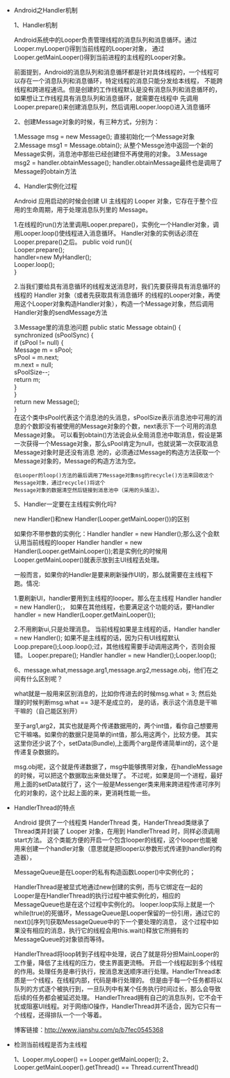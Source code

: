 * Android之Handler机制

  1、Handler机制   

    Android系统中的Looper负责管理线程的消息队列和消息循环。通过Looper.myLooper()得到当前线程的Looper对象，
    通过Looper.getMainLooper()得到当前进程的主线程的Looper对象。

    前面提到，Android的消息队列和消息循环都是针对具体线程的，一个线程可以存在一个消息队列和消息循环，特定线程的消息只能分发给本线程，
    不能跨线程和跨进程通讯。但是创建的工作线程默认是没有消息队列和消息循环的，如果想让工作线程具有消息队列和消息循环，就需要在线程中
    先调用Looper.prepare()来创建消息队列，然后调用Looper.loop()进入消息循环

  2、创建Message对象的时候，有三种方式，分别为：

	1.Message msg = new Message();  直接初始化一个Message对象
	2.Message msg1 = Message.obtain(); 从整个Messge池中返回一个新的Message实例，消息池中那些已经创建但不再使用的对象。 
	3.Message msg2 = handler.obtainMessage();  handler.obtainMessage最终也是调用了Message的obtain方法
    
  4、Handler实例化过程
		
    Android 应用启动的时候会创建 UI 主线程的 Looper 对象，它存在于整个应用的生命周期，用于处理消息队列里的 Message。

    1.在线程的run()方法里调用Looper.prepare()，实例化一个Handler对象，调用Looper.loop()使线程进入消息循环。
      Handler对象的实例话必须在Looper.prepare()之后。
      public void run(){  
		   Looper.prepare();  
		   handler=new MyHandler();  
		   Looper.loop();  
	  } 
	
	2.当我们要给具有消息循环的线程发送消息时，我们先要获得具有消息循环的线程的 Handler 对象（或者先获取具有消息循环
      的线程的Looper对象，再使用这个Looper对象构造Handler对象），构造一个Message对象，然后调用Handler对象的sendMessage方法
    
	3.Message里的消息池问题
		public static Message obtain() {  
		    synchronized (sPoolSync) {  
		        if (sPool != null) {  
		            Message m = sPool;  
		            sPool = m.next;  
		            m.next = null;  
		            sPoolSize--;  
		            return m;  
		        }  
		    }  
		    return new Message();  
		}  
      在这个类中sPool代表这个消息池的头消息，sPoolSize表示消息池中可用的消息的个数即没有被使用的Message对象的个数，next表示下一个可用的消息Message对象。
      可以看到obtain()方法说会从全局消息池中取消息，假设是第一次获得一个Message对象，那么sPool肯定为null，也就说第一次获取消息Message对象时是还没有消息
      池的，必须通过Message的构造方法获取一个Message对象的，Message的构造方法为空。


	  在Looper的loop()方法的最后调用了Message对象msg的recycle()方法来回收这个Message对象，通过recycle()将这个
      Message对象的数据清空然后链接到消息池中（采用的头插法）。

  5、Handler一定要在主线程实例化吗?

  new Handler()和new Handler(Looper.getMainLooper())的区别
	
	如果你不带参数的实例化：Handler handler = new Handler();那么这个会默认用当前线程的looper
    Handler handler = new Handler(Looper.getMainLooper());若是实例化的时候用Looper.getMainLooper()就表示放到主UI线程去处理。 
	
	一般而言，如果你的Handler是要来刷新操作UI的，那么就需要在主线程下跑。情况:

	1.要刷新UI，handler要用到主线程的looper。那么在主线程 Handler handler = new Handler();，
      如果在其他线程，也要满足这个功能的话，要Handler handler = new Handler(Looper.getMainLooper());

	2.不用刷新ui,只是处理消息。 当前线程如果是主线程的话，Handler handler = new Handler();
      如果不是主线程的话，因为只有UI线程默认Loop.prepare();Loop.loop();过，其他线程需要手动调用这两个，否则会报错。
      Looper.prepare(); Handler handler = new Handler();Looper.loop();

  6、message.what,message.arg1,message.arg2,message.obj，他们在之间有什么区别呢？
	
	what就是一般用来区别消息的，比如你传进去的时候msg.what = 3; 然后处理的时候判断msg.what == 3是不是成立的，
    是的话，表示这个消息是干嘛干嘛的（自己能区别开）
	
	至于arg1,arg2，其实也就是两个传递数据用的，两个int值，看你自己想要用它干嘛咯。如果你的数据只是简单的int值，那么用这两个，比较方便。 
    其实这里你还少说了个，setData(Bundle),上面两个arg是传递简单int的，这个是传递复杂数据的。
	
	msg.obj呢，这个就是传递数据了，msg中能够携带对象，在handleMessage的时候，可以把这个数据取出来做处理了。
    不过呢，如果是同一个进程，最好用上面的setData就行了，这个一般是Messenger类来用来跨进程传递可序列化的对象的，这个比起上面的来，更消耗性能一些。
	

* HandlerThread的特点

    Android 提供了一个线程类 HanderThread 类，HanderThread类继承了Thread类并封装了 Looper 对象，在用到 HandlerThread 时，同样必须调用start方法。
    这个类能方便的开启一个包含looper的线程，这个looper也能被用来创建一个handler对象（意思就是把looper以参数形式传递到handler的构造器），

    MessageQueue是在Looper的私有构造函数Looper()中实例化的；

    HandlerThread是被显式地通过new创建的实例，而与它绑定在一起的Looper是在HandlerThread的执行过程中被实例化的，相应的MessageQueue也是在这个过程中实例化的。
    looper.loop实际上就是一个while(true)的死循环，MessageQueue是Looper保留的一份引用，通过它的next()[序列1]获取MessageQueue中的下一个要处理的消息，
    这个过程中如果没有相应的消息，执行它的线程会用this.wait()释放它所拥有的MessageQueue的对象锁而等待。

    HandlerThread将loop转到子线程中处理，说白了就是将分担MainLooper的工作量，降低了主线程的压力，使主界面更流畅。
    开启一个线程起到多个线程的作用。处理任务是串行执行，按消息发送顺序进行处理。HandlerThread本质是一个线程，在线程内部，代码是串行处理的。
	但是由于每一个任务都将以队列的方式逐个被执行到，一旦队列中有某个任务执行时间过长，那么会导致后续的任务都会被延迟处理。
	HandlerThread拥有自己的消息队列，它不会干扰或阻塞UI线程。对于网络IO操作，HandlerThread并不适合，因为它只有一个线程，还得排队一个一个等着。
		
	博客链接：http://www.jianshu.com/p/b7fec0545368


* 检测当前线程是否为主线程

	1、Looper.myLooper() == Looper.getMainLooper();
	2、Looper.getMainLooper().getThread() == Thread.currentThread()